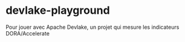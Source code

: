 # devlake-playground
Pour jouer avec Apache Devlake, un projet qui mesure les indicateurs DORA/Accelerate
